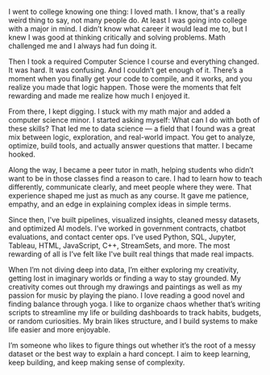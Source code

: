I went to college knowing one thing: I loved math. I know, that's a really weird thing to say, not many people do. At least I was going into college with a major in mind. I didn’t know what career it would lead me to, but I knew I was good at thinking critically and solving problems. Math challenged me and I always had fun doing it.

Then I took a required Computer Science I course and everything changed. It was hard. It was confusing. And I couldn’t get enough of it. There’s a moment when you finally get your code to compile, and it works, and you realize you made that logic happen. Those were the moments that felt rewarding and made me realize how much I enjoyed it.

From there, I kept digging. I stuck with my math major and added a computer science minor. I started asking myself: What can I do with both of these skills? That led me to data science — a field that I found was a great mix between logic, exploration, and real-world impact. You get to analyze, optimize, build tools, and actually answer questions that matter. I became hooked.

Along the way, I became a peer tutor in math, helping students who didn’t want to be in those classes find a reason to care. I had to learn how to teach differently, communicate clearly, and meet people where they were. That experience shaped me just as much as any course. It gave me patience, empathy, and an edge in explaining complex ideas in simple terms.

Since then, I've built pipelines, visualized insights, cleaned messy datasets, and optimized AI models. I’ve worked in government contracts, chatbot evaluations, and contact center ops. I’ve used Python, SQL, Jupyter, Tableau, HTML, JavaScript, C++, StreamSets, and more. The most rewarding of all is I’ve felt like I've built real things that made real impacts.

When I’m not diving deep into data, I’m either exploring my creativity, getting lost in imaginary worlds or finding a way to stay grounded. My creativity comes out through my drawings and paintings as well as my passion for music by playing the piano. I love reading a good novel and finding balance through yoga. I like to organize chaos whether that’s writing scripts to streamline my life or building dashboards to track habits, budgets, or random curiosities. My brain likes structure, and I build systems to make life easier and more enjoyable.

I’m someone who likes to figure things out whether it’s the root of a messy dataset or the best way to explain a hard concept. I aim to keep learning, keep building, and keep making sense of complexity.